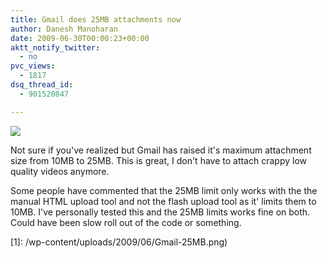 ```yaml
---
title: Gmail does 25MB attachments now
author: Danesh Manoharan
date: 2009-06-30T00:00:23+00:00
aktt_notify_twitter:
  - no
pvc_views:
  - 1817
dsq_thread_id:
  - 901520847

---
```

![](/wp-content/uploads/2009/06/Gmail-25MB-500x281.png)

Not sure if you've realized but Gmail has raised it's maximum attachment size from 10MB to 25MB. This is great, I don't have to attach crappy low quality videos anymore.

Some people have commented that the 25MB limit only works with the the manual HTML upload tool and not the flash upload tool as it' limits them to 10MB. I've personally tested this and the 25MB limits works fine on both. Could have been slow roll out of the code or something.

 [1]: /wp-content/uploads/2009/06/Gmail-25MB.png)